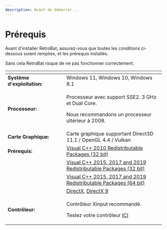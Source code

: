 ```yaml
---
description: Avant de démarrer...
---
```


# Prérequis

Avant d'installer RetroBat, assurez-vous que toutes les conditions ci-dessous soient remplies, et les prérequis installés.&#x20;

Sans cela RetroBat risque de ne pas fonctionner correctement.



<table data-header-hidden><thead><tr><th width="173"></th><th></th></tr></thead><tbody><tr><td><strong>Système d'exploitation:</strong></td><td>Windows 11, Windows 10, Windows 8.1</td></tr><tr><td><strong>Processeur:</strong></td><td><p>Processeur avec support SSE2. 3 GHz et Dual Core. </p><p>Nous recommandons un processeur ultérieur à 2008.</p></td></tr><tr><td><strong>Carte Graphique:</strong></td><td>Carte graphique supportant Direct3D 11.1 / OpenGL 4.4 / Vulkan</td></tr><tr><td><strong>Prérequis:</strong></td><td><a href="https://www.techpowerup.com/download/visual-c-redistributable-runtime-package-all-in-one/">Visual C++ 2010 Redistributable Packages (32 bit)</a></td></tr><tr><td></td><td><a href="https://www.techpowerup.com/download/visual-c-redistributable-runtime-package-all-in-one/">Visual C++ 2015, 2017 and 2019 Redistributable Packages (32 bit)</a></td></tr><tr><td></td><td><a href="https://www.techpowerup.com/download/visual-c-redistributable-runtime-package-all-in-one/">Visual C++ 2015, 2017 and 2019 Redistributable Packages (64 bit)</a></td></tr><tr><td></td><td><a href="https://www.microsoft.com/download/details.aspx?id=35">DirectX</a>, <a href="https://www.microsoft.com/en-US/download/details.aspx?id=8109">DirectX 9</a></td></tr><tr><td><strong>Contrôleur:</strong></td><td><p>Contrôleur Xinput recommandé. </p><p>Testez votre contrôleur <a href="https://gamepad-tester.com/">ICI</a></p></td></tr></tbody></table>

